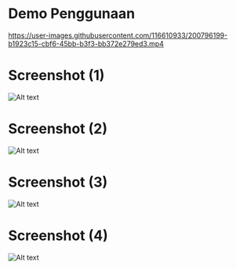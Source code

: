 # Demo Penggunaan
https://user-images.githubusercontent.com/116610933/200796199-b1923c15-cbf6-45bb-b3f3-bb372e279ed3.mp4

# Screenshot (1)
![Alt text](https://github.com/arinielsaazk/slip-gaji/blob/main/Media/Screenshot%20(1).png?raw=true "Screenshot (1)")

# Screenshot (2)
![Alt text](https://github.com/arinielsaazk/slip-gaji/blob/main/Media/Screenshot%20(2).png?raw=true "Screenshot (2)")

# Screenshot (3)
![Alt text](https://github.com/arinielsaazk/slip-gaji/blob/main/Media/Screenshot%20(3).png?raw=true "Screenshot (3)")

# Screenshot (4)
![Alt text](https://github.com/arinielsaazk/slip-gaji/blob/main/Media/Screenshot%20(4).png?raw=true "Screenshot (4)")



